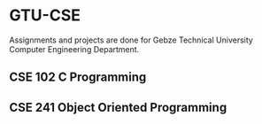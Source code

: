 # GTU-CSE
Assignments and projects are done for Gebze Technical University Computer Engineering Department.

## CSE 102 C Programming

## CSE 241 Object Oriented Programming
